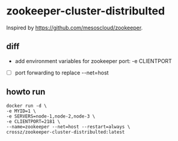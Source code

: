 # zookeeper-cluster-distribulted

Inspired by https://github.com/mesoscloud/zookeeper.

## diff

- add environment variables for zookeeper port: -e CLIENTPORT
- [ ] port forwarding to replace --net=host

## howto run

```
docker run -d \
-e MYID=1 \
-e SERVERS=node-1,node-2,node-3 \
-e CLIENTPORT=2181 \
--name=zookeeper --net=host --restart=always \
crossz/zookeeper-cluster-distribulted:latest
```
